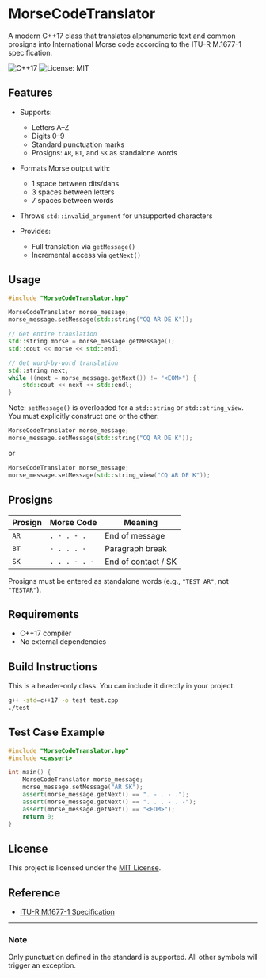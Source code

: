# MorseCodeTranslator

A modern C++17 class that translates alphanumeric text and common prosigns into International Morse code according to the ITU-R M.1677-1 specification.

![C++17](https://img.shields.io/badge/C%2B%2B-17-blue.svg)
![License: MIT](https://img.shields.io/badge/License-MIT-yellow.svg)

## Features

* Supports:

  * Letters A–Z
  * Digits 0–9
  * Standard punctuation marks
  * Prosigns: `AR`, `BT`, and `SK` as standalone words
* Formats Morse output with:

  * 1 space between dits/dahs
  * 3 spaces between letters
  * 7 spaces between words
* Throws `std::invalid_argument` for unsupported characters
* Provides:

  * Full translation via `getMessage()`
  * Incremental access via `getNext()`

## Usage

```cpp
#include "MorseCodeTranslator.hpp"

MorseCodeTranslator morse_message;
morse_message.setMessage(std::string("CQ AR DE K"));

// Get entire translation
std::string morse = morse_message.getMessage();
std::cout << morse << std::endl;

// Get word-by-word translation
std::string next;
while ((next = morse_message.getNext()) != "<EOM>") {
    std::cout << next << std::endl;
}
```

Note: `setMessage()` is overloaded for a `std::string` or `std::string_view`. You must explicitly construct one or the other:

```cpp
MorseCodeTranslator morse_message;
morse_message.setMessage(std::string("CQ AR DE K"));
```

or

```cpp
MorseCodeTranslator morse_message;
morse_message.setMessage(std::string_view("CQ AR DE K"));
```

## Prosigns

| Prosign | Morse Code    | Meaning             |
| ------- | ------------- | ------------------- |
| `AR`    | `. - . - .`   | End of message      |
| `BT`    | `- . . . -`   | Paragraph break     |
| `SK`    | `. . . - . -` | End of contact / SK |

Prosigns must be entered as standalone words (e.g., `"TEST AR"`, not `"TESTAR"`).

## Requirements

* C++17 compiler
* No external dependencies

## Build Instructions

This is a header-only class. You can include it directly in your project.

```sh
g++ -std=c++17 -o test test.cpp
./test
```

## Test Case Example

```cpp
#include "MorseCodeTranslator.hpp"
#include <cassert>

int main() {
    MorseCodeTranslator morse_message;
    morse_message.setMessage("AR SK");
    assert(morse_message.getNext() == ". - . - .");
    assert(morse_message.getNext() == ". . . - . -");
    assert(morse_message.getNext() == "<EOM>");
    return 0;
}
```

## License

This project is licensed under the [MIT License](LICENSE.md).

## Reference

* [ITU-R M.1677-1 Specification](https://www.itu.int/rec/R-REC-M.1677-1-200910-I)

---

### Note

Only punctuation defined in the standard is supported. All other symbols will trigger an exception.
